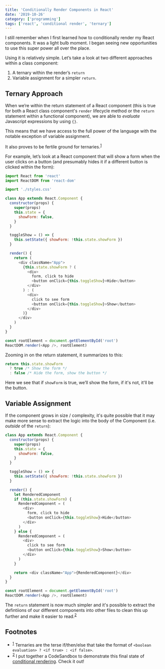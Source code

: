 ```yaml
---
title: 'Conditionally Render Components in React'
date: '2019-10-26'
category: ['programming']
tags: ['react', 'conditional render', 'ternary']
---
```


I still remember when I first learned how to conditionally render my React components. It was a light bulb moment. I began seeing new opportunities to use this super power all over the place.

Using it is relatively simple. Let’s take a look at two different approaches within a class component:

1. A ternary within the render’s `return`
2. Variable assignment for a simpler `return`.

## Ternary Approach

When we’re within the return statement of a React component (this is true for both a React class component's `render` lifecycle method or the `return` statement within a functional component), we are able to _evaluate_ Javascript expressions by using `{}`.

This means that we have access to the full power of the language with the notable exception of variable assignment.

It also proves to be fertile ground for ternaries.<sup>[1](#Footnotes)</sup><a id="fn1"></a>

For example, let’s look at a React component that will show a form when the user clicks on a button (and presumably hides it if a different button is clicked within the form):

```javascript
import React from 'react'
import ReactDOM from 'react-dom'

import './styles.css'

class App extends React.Component {
  constructor(props) {
    super(props)
    this.state = {
      showForm: false,
    }
  }

  toggleShow = () => {
    this.setState({ showForm: !this.state.showForm })
  }

  render() {
    return (
      <div className="App">
        {this.state.showForm ? (
          <div>
            form, click to hide
            <button onClick={this.toggleShow}>Hide</button>
          </div>
        ) : (
          <div>
            click to see form
            <button onClick={this.toggleShow}>Show</button>
          </div>
        )}
      </div>
    )
  }
}

const rootElement = document.getElementById('root')
ReactDOM.render(<App />, rootElement)
```

Zooming in on the return statement, it summarizes to this:

```javascript
return this.state.showForm
  ? true /* Show the form */
  : false /* Hide the form, show the button */
```

Here we see that if `showForm` is true, we’ll show the form, if it's not, it'll be the button.

## Variable Assignment

If the component grows in size / complexity, it's quite possible that it may make more sense to extract the logic into the body of the Component (i.e. _outside_ of the `return`):

```javascript
class App extends React.Component {
  constructor(props) {
    super(props)
    this.state = {
      showForm: false,
    }
  }

  toggleShow = () => {
    this.setState({ showForm: !this.state.showForm })
  }

  render() {
    let RenderedComponent
    if (this.state.showForm) {
      RenderedComponent = (
        <div>
          form, click to hide
          <button onClick={this.toggleShow}>Hide</button>
        </div>
      )
    } else {
      RenderedComponent = (
        <div>
          click to see form
          <button onClick={this.toggleShow}>Show</button>
        </div>
      )
    }

    return <div className="App">{RenderedComponent}</div>
  }
}

const rootElement = document.getElementById('root')
ReactDOM.render(<App />, rootElement)
```

The `return` statement is now much simpler and it's possible to extract the defintiions of our different components into other files to clean this up further and make it easier to read.<sup>[2](#Footnotes)</sup><a id="fn2"></a>

## Footnotes

- <sup>[1](#fn1)</sup> Ternaries are the terse if/then/else that take the format of `<boolean evaluation> ? <if true> : <if false>`.
- <sup>[2](#fn2)</sup> I put together a CodeSandbox to demonstrate this final state of [conditional rendering](https://codesandbox.io/s/conditional-rendering-n9thg). Check it out!
